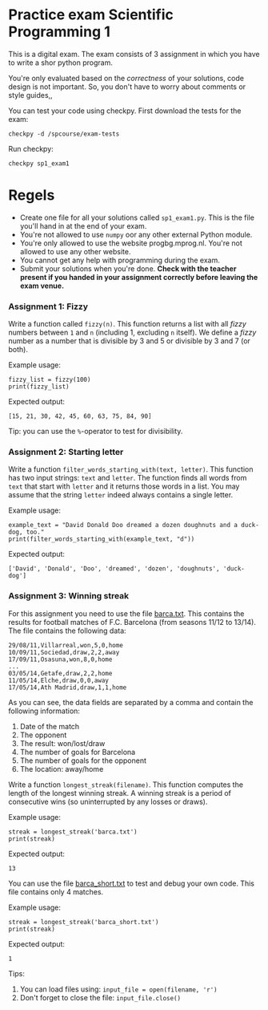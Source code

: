 # Practice exam Scientific Programming 1

This is a digital exam. The exam consists of 3 assignment in which you have to write a shor python program.

You're only evaluated based on the _correctness_ of your solutions, code design is not important. So, you don't have to worry about comments or style guides,,

You can test your code using checkpy. First download the tests for the exam:

    checkpy -d /spcourse/exam-tests

Run checkpy:

    checkpy sp1_exam1

# Regels

- Create one file for all your solutions called `sp1_exam1.py`. This is the file you'll hand in at the end of your exam.
- You're not allowed to use `numpy` oor any other external Python module.
- You're only allowed to use the website progbg.mprog.nl. You're not allowed to use any other website.
- You cannot get any help with programming during the exam.
- Submit your solutions when you're done. **Check with the teacher present if you handed in your assignment correctly before leaving the exam venue.**

### Assignment 1: Fizzy

Write a function called `fizzy(n)`. This function returns a list with all _fizzy_ numbers between `1` and `n` (including 1, excluding `n` itself). We define a _fizzy_ number as a number that is divisible by 3 and 5 or divisible by 3 and 7 (or both).

Example usage:

    fizzy_list = fizzy(100)
    print(fizzy_list)

Expected output:

    [15, 21, 30, 42, 45, 60, 63, 75, 84, 90]

Tip: you can use the `%`-operator to test for divisibility.

### Assignment 2: Starting letter

Write a function `filter_words_starting_with(text, letter)`. This function has two input strings: `text` and `letter`. The function finds all words from `text` that start with `letter` and it returns those words in a list. You may assume that the string `letter` indeed always contains a single letter.

Example usage:

    example_text = "David Donald Doo dreamed a dozen doughnuts and a duck-dog, too."
    print(filter_words_starting_with(example_text, "d"))

Expected output:

    ['David', 'Donald', 'Doo', 'dreamed', 'dozen', 'doughnuts', 'duck-dog']


### Assignment 3: Winning streak

For this assignment you need to use the file [barca.txt](barca.txt). This contains the results for football matches of F.C. Barcelona (from seasons 11/12 to 13/14). The file contains the following data:

    29/08/11,Villarreal,won,5,0,home
    10/09/11,Sociedad,draw,2,2,away
    17/09/11,Osasuna,won,8,0,home
    ...
    03/05/14,Getafe,draw,2,2,home
    11/05/14,Elche,draw,0,0,away
    17/05/14,Ath Madrid,draw,1,1,home

As you can see, the data fields are separated by a comma and contain the following information:
1. Date of the match
2. The opponent
3. The result: won/lost/draw
4. The number of goals for Barcelona
5. The number of goals for the opponent
6. The location: away/home

Write a function `longest_streak(filename)`. This function computes the length of the longest winning streak.
A winning streak is a period of consecutive wins (so uninterrupted by any losses or draws).

Example usage:

    streak = longest_streak('barca.txt')
    print(streak)

Expected output:

    13

You can use the file [barca_short.txt](barca_short.txt) to test and debug your own code. This file contains only 4 matches.


Example usage:

    streak = longest_streak('barca_short.txt')
    print(streak)

Expected output:

    1

Tips:

1. You can load files using: `input_file = open(filename, 'r')`
2. Don't forget to close the file: `input_file.close()`
